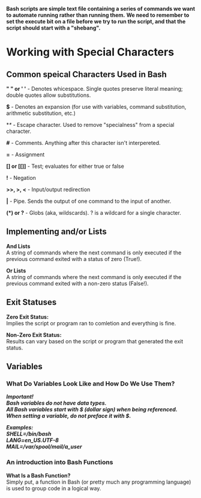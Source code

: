 **Bash scripts are simple text file containing a series of commands we want to automate running rather than running them.**
**We need to remember to set the execute bit on a file before we try to run the script, and that the script should start with a "shebang".**

# Working with Special Characters
## Common speical Characters Used in Bash

**" " or ' '**  - Denotes whicespace. Single quotes preserve literal meaning; double quotes allow substitutions.  

**$**  - Denotes an expansion (for use with variables, command substitution, arithmetic substitution, etc.)  

**\**  - Escape character. Used to remove "specialness" from a special character.  

**#** - Comments. Anything after this character isn't interpereted.  

**=** - Assignment  

**[] or [[]]** - Test; evaluates for either true or false  

**!** - Negation  

**>>, >, <** - Input/output redirection  

**|** - Pipe. Sends the output of one command to the input of another.  

**(*) or ?** - Globs (aka, wildscards). ? is a wildcard for a single character.  

## Implementing and/or Lists  

**And Lists**  
A string of commands where the next command is only executed if the previous command exited with a status of zero (True!).  

**Or Lists**  
A string of commands where the next command is only executed if the previous command exited with a non-zero status (False!).  

## Exit Statuses  

**Zero Exit Status:**  
Implies the script or program ran to comletion and everything is fine.  

**Non-Zero Exit Status:**  
Results can vary based on the script or program that generated the exit status.  

## Variables  

### What Do Variables Look Like and How Do We Use Them?  

***Important!  
Bash variables do not have data types.  
All Bash variables start with $ (dollar sign) when being referenced.  
When setting a variable, do not preface it with $.***  

***Examples:  
SHELL=/bin/bash  
LANG=en_US.UTF-8  
MAIL=/var/spool/mail/a_user***  

### An introduction into Bash Functions  

**What Is a Bash Function?**  
Simply put, a function in Bash (or pretty much any programming language)  
is used to group code in a logical way.  




